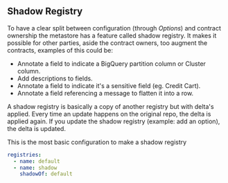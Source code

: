## Shadow Registry

To have a clear split between configuration (through *Options*) and contract ownership
the metastore has a feature called shadow registry. It makes it 
possible for other parties, aside the contract owners, too augment the contracts, 
examples of this could be:

- Annotate a field to indicate a BigQuery partition column or Cluster column.
- Add descriptions to fields.
- Annotate a field to indicate it's a sensitive field (eg. Credit Cart).
- Annotate a field referencing a message to flatten it into a row.

A shadow registry is basically a copy of another registry but with delta's applied.
Every time an update happens on the original repo, the delta is applied again. If
you update the shadow registry (example: add an option), the delta is updated.

This is the most basic configuration to make a shadow registry

```yaml
registries:
  - name: default
  - name: shadow
    shadowOf: default
```

